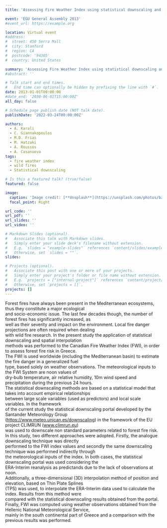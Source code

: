 ```yaml
---
title: 'Assessing Fire Weather Index using statistical downscaling and spatial interpolation techniques in Greece'

event: 'EGU General Assembly 2013'
#event_url: https://example.org

location: Virtual event
#address:
#  street: 450 Serra Mall
#  city: Stanford
#  region: CA
#  postcode: '94305'
#  country: United States

summary: 'Assessing Fire Weather Index using statistical downscaling and spatial interpolation techniques in Greece'
#abstract: ''

# Talk start and end times.
#   End time can optionally be hidden by prefixing the line with `#`.
date: 2013-01-01T00:00:00
#date_end: '2030-06-01T15:00:00Z'
all_day: false

# Schedule page publish date (NOT talk date).
publishDate: '2022-03-24T00:00:00Z'

authors: 
  - A. Karali
  - C. Giannakopoulos
  - M.D. Frías
  - M. Hatzaki
  - A. Roussos
  - A. Casanueva
tags: 
  - fire weather index
  - wild fires
  - Statistical downscaling

# Is this a featured talk? (true/false)
featured: false

image:
  caption: 'Image credit: [**Unsplash**](https://unsplash.com/photos/bzdhc5b3Bxs)'
  focal_point: Right

url_code: ''
url_pdf: ''
url_slides: ''
url_video: ''

# Markdown Slides (optional).
#   Associate this talk with Markdown slides.
#   Simply enter your slide deck's filename without extension.
#   E.g. `slides = "example-slides"` references `content/slides/example-slides.md`.
#   Otherwise, set `slides = ""`.
slides:

# Projects (optional).
#   Associate this post with one or more of your projects.
#   Simply enter your project's folder or file name without extension.
#   E.g. `projects = ["internal-project"]` references `content/project/deep-learning/index.md`.
#   Otherwise, set `projects = []`.
projects: []
---
```


<p>Forest fires have always been present in the Mediterranean ecosystems, thus they constitute a major ecological<br />
and socio-economic issue. The last few decades though, the number of forest fires has significantly increased, as<br />
well as their severity and impact on the environment. Local fire danger projections are often required when dealing<br />
with wild fire research. In the present study the application of statistical downscaling and spatial interpolation<br />
methods was performed to the Canadian Fire Weather Index (FWI), in order to assess forest fire risk in Greece.<br />
The FWI is used worldwide (including the Mediterranean basin) to estimate the fire danger in a generalized fuel<br />
type, based solely on weather observations. The meteorological inputs to the FWI System are noon values of<br />
dry-bulb temperature, air relative humidity, 10m wind speed and precipitation during the previous 24 hours.<br />
The statistical downscaling methods are based on a statistical model that takes into account empirical relationships<br />
between large scale variables (used as predictors) and local scale variables. In the framework<br />
of the current study the statistical downscaling portal developed by the Santander Meteorology Group<br />
(<a href="https://www.meteo.unican.es/downscaling" title="https://www.meteo.unican.es/downscaling">https://www.meteo.unican.es/downscaling</a>) in the framework of the EU project CLIMRUN (<a href="http://www.climrun.eu" title="www.climrun.eu">www.climrun.eu</a>)<br />
was used to downscale non standard parameters related to forest fire risk.<br />
In this study, two different approaches were adopted. Firstly, the analogue downscaling technique was directly<br />
performed to the FWI index values and secondly the same downscaling technique was performed indirectly through<br />
the meteorological inputs of the index. In both cases, the statistical downscaling portal was used considering the<br />
ERA-Interim reanalysis as predictands due to the lack of observations at noon.<br />
Additionally, a three-dimensional (3D) interpolation method of position and elevation, based on Thin Plate Splines<br />
(TPS) was used, to interpolate the ERA-Interim data used to calculate the index. Results from this method were<br />
compared with the statistical downscaling results obtained from the portal.<br />
Finally, FWI was computed using weather observations obtained from the Hellenic National Meteorological Service,<br />
mainly in the south continental part of Greece and a comparison with the previous results was performed.</p>
